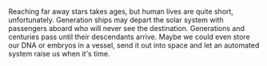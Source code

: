 ---
---
Reaching far away stars takes ages, but human lives are quite short, unfortunately. Generation ships may depart the solar system with passengers aboard who will never see the destination. Generations and centuries pass until their descendants arrive. Maybe we could even store our DNA or embryos in a vessel, send it out into space and let an automated system raise us when it's time.
